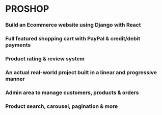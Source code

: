 # PROSHOP
### Build an Ecommerce website using Django with React
### Full featured shopping cart with PayPal & credit/debit payments
### Product rating & review system
### An actual real-world project built in a linear and progressive manner
### Admin area to manage customers, products & orders
### Product search, carousel, pagination & more
